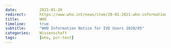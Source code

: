 ```yaml
---
date:          2021-01-20
redirect:      https://www.who.int/news/item/20-01-2021-who-information-notice-for-ivd-users-2020-05
title:         WHO
timeline:      true
subtitle:      "WHO Information Notice for IVD Users 2020/05"
categories:    Wissenschaft
tags:          [who, pcr-test]
---
```

